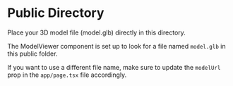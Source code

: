 # Public Directory

Place your 3D model file (model.glb) directly in this directory.

The ModelViewer component is set up to look for a file named `model.glb` in this public folder.

If you want to use a different file name, make sure to update the `modelUrl` prop in the `app/page.tsx` file accordingly.

